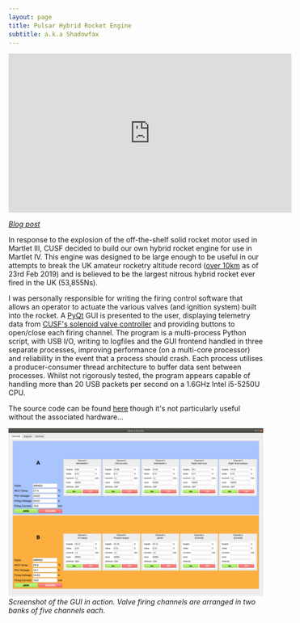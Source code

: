 ```yaml
---
layout: page
title: Pulsar Hybrid Rocket Engine
subtitle: a.k.a Shadowfax
---
```


<iframe style="display: block; margin: auto;" width="560" height="315" src="https://www.youtube-nocookie.com/embed/RYhfGLZWWco" frameborder="0" allow="accelerometer; autoplay; encrypted-media; gyroscope; picture-in-picture" allowfullscreen></iframe>

[*Blog post*](https://www.cuspaceflight.com/blog/cambridge-university-spaceflight-fire-britain-s-largest-ever-nitrous-hybrid-rocket)

In response to the explosion of the off-the-shelf solid rocket motor used in Martlet III, CUSF decided to build our own hybrid rocket engine for use in Martlet IV. This engine was designed to be large enough to be useful in our attempts to break the UK amateur rocketry altitude record \([over 10km](http://www.ukra.org.uk/records/glance) as of 23rd Feb 2019\) and is believed to be the largest nitrous hybrid rocket ever fired in the UK \(53,855Ns\).

I was personally responsible for writing the firing control software that allows an operator to actuate the various valves (and ignition system) built into the rocket. A [PyQt](https://riverbankcomputing.com/software/pyqt/intro) GUI is presented to the user, displaying telemetry data from [CUSF's solenoid valve controller](https://github.com/cuspaceflight/hybrid-ignition) and providing buttons to open/close each firing channel. The program is a multi-process Python script, with USB I/O, writing to logfiles and the GUI frontend handled in three separate processes, improving performance (on a multi-core processor) and reliability in the event that a process should crash. Each process utilises a producer-consumer thread architecture to buffer data sent between processes. Whilst not rigorously tested, the program appears capable of handling more than 20 USB packets per second on a 1.6GHz Intel i5-5250U CPU.

The source code can be found [here](https://github.com/cuspaceflight/m4-gcs) though it's not particularly useful without the associated hardware...

![GUI screenshot](/img/m4-gcs.png)
*Screenshot of the GUI in action. Valve firing channels are arranged in two banks of five channels each.*